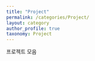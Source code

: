 ```yaml
---
title: "Project"
permalink: /categories/Project/
layout: category
author_profile: true
taxonomy: Project
---
```


프로젝트 모음